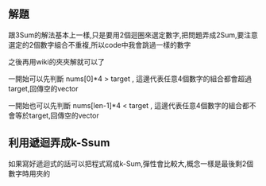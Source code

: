 ## 解題
跟3Sum的解法基本上一樣,只是要用2個迴圈來選定數字,把問題弄成2Sum,要注意選定的2個數字組合不重複,所以code中我會跳過一樣的數字

之後再用wiki的夾夾解就可以了

一開始可以先判斷 nums[0]*4 > target , 這邊代表任意4個數字的組合都會超過target,回傳空的vector

一開始也可以先判斷 nums[len-1]*4 < target , 這邊代表任意4個數字的組合都不會等於target,回傳空的vector

## 利用遞迴弄成k-Ssum

如果寫好遞迴式的話可以把程式寫成k-Sum,彈性會比較大,概念一樣是最後剩2個數字時用夾的


